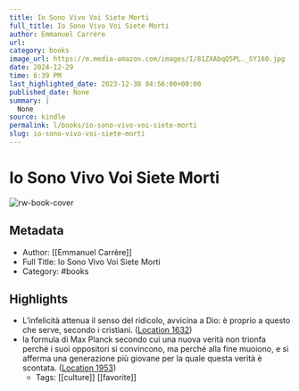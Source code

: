 ```yaml
---
title: Io Sono Vivo Voi Siete Morti
full_title: Io Sono Vivo Voi Siete Morti
author: Emmanuel Carrère
url: 
category: books
image_url: https://m.media-amazon.com/images/I/81ZXAbqQ5PL._SY160.jpg
date: 2024-12-29
time: 6:39 PM
last_highlighted_date: 2023-12-30 04:56:00+00:00
published_date: None
summary: |
  None
source: kindle
permalink: l/books/io-sono-vivo-voi-siete-morti
slug: io-sono-vivo-voi-siete-morti
---
```

# Io Sono Vivo Voi Siete Morti

![rw-book-cover](https://m.media-amazon.com/images/I/81ZXAbqQ5PL._SY160.jpg)

## Metadata
- Author: [[Emmanuel Carrère]]
- Full Title: Io Sono Vivo Voi Siete Morti
- Category: #books

## Highlights
- L’infelicità attenua il senso del ridicolo, avvicina a Dio: è proprio a questo che serve, secondo i cristiani. ([Location 1632](https://readwise.io/to_kindle?action=open&asin=B01G3XHBBI&location=1632))
- la formula di Max Planck secondo cui una nuova verità non trionfa perché i suoi oppositori si convincono, ma perché alla fine muoiono, e si afferma una generazione più giovane per la quale questa verità è scontata. ([Location 1953](https://readwise.io/to_kindle?action=open&asin=B01G3XHBBI&location=1953))
    - Tags: [[culture]] [[favorite]] 


